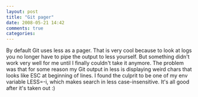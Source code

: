 ```yaml
---
layout: post
title: "Git pager"
date: 2008-05-21 14:42
comments: true
categories: 
---
```


<p>By default Git uses less as a pager. That is very cool because to look at logs you no longer have to pipe the output to less yourself.
But something didn't work very well for me until I finally couldn't take it anymore. The problem was that for some reason my Git output in less is displaying weird chars that looks like ESC at beginning of lines.
I found the culprit to be one of my env variable LESS=-i, which makes search in less case-insensitive. It's all good after it's taken out :)</p>
